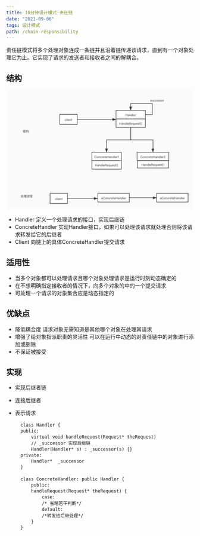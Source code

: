 ```yaml
---
title: 10分钟设计模式-责任链
date: "2021-09-06"
tags: 设计模式
path: /chain-responsibility
---
```


责任链模式将多个处理对象连成一条链并且沿着链传递该请求，直到有一个对象处理它为止。它实现了请求的发送者和接收者之间的解耦合。

## 结构
![责任链结构](../designMode/chainstruct.png)

* Handler
定义一个处理请求的接口，实现后继链
* ConcreteHandler
实现Handler接口，如果可以处理该请求就处理否则将该请求转发给它的后继者
* Client
向链上的具体ConcreteHandler提交请求

## 适用性
* 当多个对象都可以处理请求且哪个对象处理请求是运行时刻动态确定的
* 在不想明确指定接收者的情况下，向多个对象的中的一个提交请求
* 可处理一个请求的对象集合应是动态指定的

## 优缺点
* 降低耦合度 请求对象无需知道是其他哪个对象在处理其请求
* 增强了给对象指派职责的灵活性  可以在运行中动态的对责任链中的对象进行添加或删除
* 不保证被接受  

## 实现

* 实现后继者链
* 连接后继者
* 表示请求


        class Handler {
        public:
            virtual void handleRequest(Request* theRequest)
            // _successor 实现后继链
            Handler(Handler* s) : _successor(s) {}
        private:
            Handler*  _successor
        }

        class ConcreteHandler: public Handler {
            public:
            handleRequest(Request* theRequest) {
                case:
                /* 省略若干判断*/
                default:
                /*转发给后继处理*/    
            }
        }


